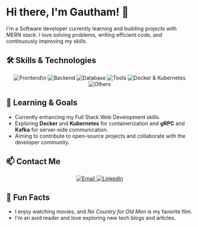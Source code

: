 # Hi there, I'm Gautham! 👋

I'm a Software developer currently learning and building projects with MERN stack. I love solving problems, writing efficient code, and continuously improving my skills.

## 🛠️ Skills & Technologies

<div align="center">
  <img src="https://img.shields.io/badge/Frontend-HTML,CSS,JavaScript,Typescript,React,Next-blue?style=for-the-badge" alt="Frontend" />\n
  <img src="https://img.shields.io/badge/Backend-Node.js,Express.js-green?style=for-the-badge" alt="Backend" />
  <img src="https://img.shields.io/badge/Database-MongoDB,SQL-orange?style=for-the-badge" alt="Database" />
  <img src="https://img.shields.io/badge/Tools-Git,GitHub-black?style=for-the-badge" alt="Tools" />
  <img src="https://img.shields.io/badge/Containerization-Docker,Kubernetes-informational?style=for-the-badge" alt="Docker & Kubernetes" />
  <img src="https://img.shields.io/badge/Others-Redux,JWT,RESTful_API-yellow?style=for-the-badge" alt="Others" />
</div>

## 🌱 Learning & Goals

- Currently enhancing my Full Stack Web Development skills.
- Exploring **Docker** and **Kubernetes** for containerization and **gRPC** and **Kafka** for server-side communication.
- Aiming to contribute to open-source projects and collaborate with the developer community.

## 📫 Contact Me

<div align="center">
  <a href="mailto:gthampies@gmail.com">
    <img src="https://img.shields.io/badge/Email-D14836?style=for-the-badge&logo=gmail&logoColor=white" alt="Email" />
  </a>
  <a href="https://www.linkedin.com/in/gautham-s-thampi-729206232/">
    <img src="https://img.shields.io/badge/LinkedIn-0077B5?style=for-the-badge&logo=linkedin&logoColor=white" alt="LinkedIn" />
  </a>
</div>

## 🎉 Fun Facts

- I enjoy watching movies, and *No Country for Old Men* is my favorite film.
- I'm an avid reader and love exploring new tech blogs and articles.

<!---
gauthamthampi/gauthamthampi is a ✨ special ✨ repository because its `README.md` (this file) appears on your GitHub profile.
You can click the Preview link to take a look at your changes.
--->
